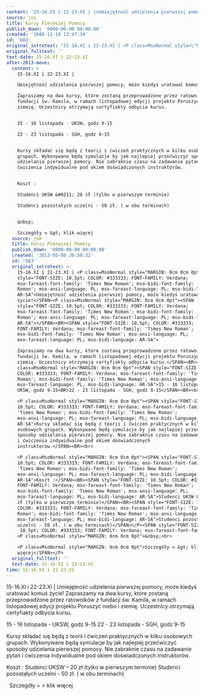 ```yaml
---
content: "15-16.XI i 22-23.XI | \nUmiejętność udzielenia pierwszej pomocy, może kiedyś uratować komuś życie!\nZapraszamy na dwa kursy, które zostaną przeprowadzone przez ratowników z fundacji św. Kamila, w ramach listopadowej edycji projektu Poruszyć niebo i ziemię. Uczestnicy otrzymają certyfiakty odbycia kursu.\n\n15 - 16 listopada - UKSW, godz 9-15\n22 - 23 listopada - SGH, godz 9-15\n\nKursy składać się będą z teorii i ćwiczeń praktycznych w kilku osobowych grupach. Wykonywane będą symulacje by jak najlepiej przećwiczyć sposoby udzielania pierwszej pomocy. Nie zabraknie czasu na zadawanie pytań i ćwiczenia indywidualne pod okiem doświadczonych instruktorów.\n\nKoszt :\nStudenci UKSW &#8211; 20 zł (tylko w pierwszym terminie)\nStudenci pozostałych uczelni - 50 zł. ( w obu terminach)\n\n&nbsp;\nSzczegóły = &gt; klik więcej\n\n\n<!--CONTENT FROM OLD SERVER (jos before 2013): 15-16.XI i 22-23.XI | \nUmiejętność udzielenia pierwszej pomocy, może kiedyś uratować komuś życie!\n\nZapraszamy na dwa kursy, które zostaną przeprowadzone przez ratowników z fundacji św. Kamila, w ramach listopadowej edycji projektu Poruszyć niebo i ziemię. Uczestnicy otrzymają certyfiakty odbycia kursu.\n\n15 - 16 listopada - UKSW, godz 9-15\n22 - 23 listopada - SGH, godz 9-15\n\n\r\n\nKursy składać się będą z teorii i ćwiczeń praktycznych w kilku osobowych grupach. Wykonywane będą symulacje by jak najlepiej przećwiczyć sposoby udzielania pierwszej pomocy. Nie zabraknie czasu na zadawanie pytań i ćwiczenia indywidualne pod okiem doświadczonych instruktorów.\n\n\r\n\nKoszt :\nStudenci UKSW &#8211; 20 zł (tylko w pierwszym terminie)\nStudenci pozostałych uczelni - 50 zł. ( w obu terminach)\n\n\r\n\n&nbsp;\n\r\n\nSzczegóły = &gt; klik więcej\n\n-->"
source: jos
title: Kursy Pierwszej Pomocy
publish_down: '0000-00-00 00:00:00'
created: '2008-11-10 13:47:34'
id: '683'
original_introtext: "15-16.XI i 22-23.XI | <P class=MsoNormal style=\"MARGIN: 0cm 0cm 0pt\"><SPAN style=\"FONT-SIZE: 10.5pt; COLOR: #333333; FONT-FAMILY: Verdana; mso-fareast-font-family: 'Times New Roman'; mso-bidi-font-family: 'Times New Roman'; mso-ansi-language: PL; mso-fareast-language: PL; mso-bidi-language: AR-SA\">Umiejętność udzielenia pierwszej pomocy, może kiedyś uratować komuś życie!</SPAN><P class=MsoNormal style=\"MARGIN: 0cm 0cm 0pt\"><SPAN style=\"FONT-SIZE: 10.5pt; COLOR: #333333; FONT-FAMILY: Verdana; mso-fareast-font-family: 'Times New Roman'; mso-bidi-font-family: 'Times New Roman'; mso-ansi-language: PL; mso-fareast-language: PL; mso-bidi-language: AR-SA\"></SPAN><BR><SPAN style=\"FONT-SIZE: 10.5pt; COLOR: #333333; FONT-FAMILY: Verdana; mso-fareast-font-family: 'Times New Roman'; mso-bidi-font-family: 'Times New Roman'; mso-ansi-language: PL; mso-fareast-language: PL; mso-bidi-language: AR-SA\">Zapraszamy na dwa kursy, które zostaną przeprowadzone przez ratowników z fundacji św. Kamila, w ramach listopadowej edycji projektu Poruszyć niebo i ziemię. Uczestnicy otrzymają certyfiakty odbycia kursu.</SPAN><BR><P class=MsoNormal style=\"MARGIN: 0cm 0cm 0pt\"><SPAN style=\"FONT-SIZE: 10.5pt; COLOR: #333333; FONT-FAMILY: Verdana; mso-fareast-font-family: 'Times New Roman'; mso-bidi-font-family: 'Times New Roman'; mso-ansi-language: PL; mso-fareast-language: PL; mso-bidi-language: AR-SA\">15 - 16 listopada - UKSW, godz 9-15<BR>22 - 23 listopada - SGH, godz 9-15</SPAN><BR><br>\r\n<P class=MsoNormal style=\"MARGIN: 0cm 0cm 0pt\"><SPAN style=\"FONT-SIZE: 10.5pt; COLOR: #333333; FONT-FAMILY: Verdana; mso-fareast-font-family: 'Times New Roman'; mso-bidi-font-family: 'Times New Roman'; mso-ansi-language: PL; mso-fareast-language: PL; mso-bidi-language: AR-SA\">Kursy składać się będą z teorii i ćwiczeń praktycznych w kilku osobowych grupach. Wykonywane będą symulacje by jak najlepiej przećwiczyć sposoby udzielania pierwszej pomocy. Nie zabraknie czasu na zadawanie pytań i ćwiczenia indywidualne pod okiem doświadczonych instruktorów.</SPAN><BR><br>\r\n<P class=MsoNormal style=\"MARGIN: 0cm 0cm 0pt\"><SPAN style=\"FONT-SIZE: 10.5pt; COLOR: #333333; FONT-FAMILY: Verdana; mso-fareast-font-family: 'Times New Roman'; mso-bidi-font-family: 'Times New Roman'; mso-ansi-language: PL; mso-fareast-language: PL; mso-bidi-language: AR-SA\">Koszt :</SPAN><BR><SPAN style=\"FONT-SIZE: 10.5pt; COLOR: #333333; FONT-FAMILY: Verdana; mso-fareast-font-family: 'Times New Roman'; mso-bidi-font-family: 'Times New Roman'; mso-ansi-language: PL; mso-fareast-language: PL; mso-bidi-language: AR-SA\">Studenci UKSW &#8211; 20 zł (tylko w pierwszym terminie)</SPAN><BR><SPAN style=\"FONT-SIZE: 10.5pt; COLOR: #333333; FONT-FAMILY: Verdana; mso-fareast-font-family: 'Times New Roman'; mso-bidi-font-family: 'Times New Roman'; mso-ansi-language: PL; mso-fareast-language: PL; mso-bidi-language: AR-SA\">Studenci pozostałych uczelni - 50 zł. ( w obu terminach)</SPAN></P><SPAN style=\"FONT-SIZE: 10.5pt; COLOR: #333333; FONT-FAMILY: Verdana; mso-fareast-font-family: 'Times New Roman'; mso-bidi-font-family: 'Times New Roman'; mso-ansi-language: PL; mso-fareast-language: PL; mso-bidi-language: AR-SA\"><br>\r\n<P class=MsoNormal style=\"MARGIN: 0cm 0cm 0pt\">&nbsp;<br>\r\n<P class=MsoNormal style=\"MARGIN: 0cm 0cm 0pt\">Szczegóły = &gt; klik więcej</SPAN></P>"
original_fulltext: ''
text-date: 15-16.XI i 22-23.XI
after-2013-move:
  content: >
    15-16.XI i 22-23.XI | 

    Umiejętność udzielenia pierwszej pomocy, może kiedyś uratować komuś życie!

    Zapraszamy na dwa kursy, które zostaną przeprowadzone przez ratowników z
    fundacji św. Kamila, w ramach listopadowej edycji projektu Poruszyć niebo i
    ziemię. Uczestnicy otrzymają certyfiakty odbycia kursu.


    15 - 16 listopada - UKSW, godz 9-15

    22 - 23 listopada - SGH, godz 9-15


    Kursy składać się będą z teorii i ćwiczeń praktycznych w kilku osobowych
    grupach. Wykonywane będą symulacje by jak najlepiej przećwiczyć sposoby
    udzielania pierwszej pomocy. Nie zabraknie czasu na zadawanie pytań i
    ćwiczenia indywidualne pod okiem doświadczonych instruktorów.


    Koszt :

    Studenci UKSW &#8211; 20 zł (tylko w pierwszym terminie)

    Studenci pozostałych uczelni - 50 zł. ( w obu terminach)


    &nbsp;

    Szczegóły = &gt; klik więcej
  source: jom
  title: Kursy Pierwszej Pomocy
  publish_down: '0000-00-00 00:00:00'
  created: '2013-05-08 20:59:32'
  id: '683'
  original_introtext: >-
    15-16.XI i 22-23.XI | <P class=MsoNormal style="MARGIN: 0cm 0cm 0pt"><SPAN
    style="FONT-SIZE: 10.5pt; COLOR: #333333; FONT-FAMILY: Verdana;
    mso-fareast-font-family: 'Times New Roman'; mso-bidi-font-family: 'Times New
    Roman'; mso-ansi-language: PL; mso-fareast-language: PL; mso-bidi-language:
    AR-SA">Umiejętność udzielenia pierwszej pomocy, może kiedyś uratować komuś
    życie!</SPAN><P class=MsoNormal style="MARGIN: 0cm 0cm 0pt"><SPAN
    style="FONT-SIZE: 10.5pt; COLOR: #333333; FONT-FAMILY: Verdana;
    mso-fareast-font-family: 'Times New Roman'; mso-bidi-font-family: 'Times New
    Roman'; mso-ansi-language: PL; mso-fareast-language: PL; mso-bidi-language:
    AR-SA"></SPAN><BR><SPAN style="FONT-SIZE: 10.5pt; COLOR: #333333;
    FONT-FAMILY: Verdana; mso-fareast-font-family: 'Times New Roman';
    mso-bidi-font-family: 'Times New Roman'; mso-ansi-language: PL;
    mso-fareast-language: PL; mso-bidi-language: AR-SA">

    Zapraszamy na dwa kursy, które zostaną przeprowadzone przez ratowników z
    fundacji św. Kamila, w ramach listopadowej edycji projektu Poruszyć niebo i
    ziemię. Uczestnicy otrzymają certyfiakty odbycia kursu.</SPAN><BR><P
    class=MsoNormal style="MARGIN: 0cm 0cm 0pt"><SPAN style="FONT-SIZE: 10.5pt;
    COLOR: #333333; FONT-FAMILY: Verdana; mso-fareast-font-family: 'Times New
    Roman'; mso-bidi-font-family: 'Times New Roman'; mso-ansi-language: PL;
    mso-fareast-language: PL; mso-bidi-language: AR-SA">15 - 16 listopada -
    UKSW, godz 9-15<BR>22 - 23 listopada - SGH, godz 9-15</SPAN><BR><br>

    <P class=MsoNormal style="MARGIN: 0cm 0cm 0pt"><SPAN style="FONT-SIZE:
    10.5pt; COLOR: #333333; FONT-FAMILY: Verdana; mso-fareast-font-family:
    'Times New Roman'; mso-bidi-font-family: 'Times New Roman';
    mso-ansi-language: PL; mso-fareast-language: PL; mso-bidi-language:
    AR-SA">Kursy składać się będą z teorii i ćwiczeń praktycznych w kilku
    osobowych grupach. Wykonywane będą symulacje by jak najlepiej przećwiczyć
    sposoby udzielania pierwszej pomocy. Nie zabraknie czasu na zadawanie pytań
    i ćwiczenia indywidualne pod okiem doświadczonych
    instruktorów.</SPAN><BR><br>

    <P class=MsoNormal style="MARGIN: 0cm 0cm 0pt"><SPAN style="FONT-SIZE:
    10.5pt; COLOR: #333333; FONT-FAMILY: Verdana; mso-fareast-font-family:
    'Times New Roman'; mso-bidi-font-family: 'Times New Roman';
    mso-ansi-language: PL; mso-fareast-language: PL; mso-bidi-language:
    AR-SA">Koszt :</SPAN><BR><SPAN style="FONT-SIZE: 10.5pt; COLOR: #333333;
    FONT-FAMILY: Verdana; mso-fareast-font-family: 'Times New Roman';
    mso-bidi-font-family: 'Times New Roman'; mso-ansi-language: PL;
    mso-fareast-language: PL; mso-bidi-language: AR-SA">Studenci UKSW &#8211; 20
    zł (tylko w pierwszym terminie)</SPAN><BR><SPAN style="FONT-SIZE: 10.5pt;
    COLOR: #333333; FONT-FAMILY: Verdana; mso-fareast-font-family: 'Times New
    Roman'; mso-bidi-font-family: 'Times New Roman'; mso-ansi-language: PL;
    mso-fareast-language: PL; mso-bidi-language: AR-SA">Studenci pozostałych
    uczelni - 50 zł. ( w obu terminach)</SPAN></P><SPAN style="FONT-SIZE:
     10.5pt; COLOR: #333333; FONT-FAMILY: Verdana; mso-fareast-font-family: 'Times New Roman'; mso-bidi-font-family: 'Times New Roman'; mso-ansi-language: PL; mso-fareast-language: PL; mso-bidi-language: AR-SA"><br>
    <P class=MsoNormal style="MARGIN: 0cm 0cm 0pt">&nbsp;<br>

    <P class=MsoNormal style="MARGIN: 0cm 0cm 0pt">Szczegóły = &gt; klik
    więcej</SPAN></P>
  original_fulltext: ''
  text-date: 15-16.XI i 22-23.XI
time: 15-16.XI i 22-23.XI
---
```

15-16.XI i 22-23.XI | 
Umiejętność udzielenia pierwszej pomocy, może kiedyś uratować komuś życie!
Zapraszamy na dwa kursy, które zostaną przeprowadzone przez ratowników z fundacji św. Kamila, w ramach listopadowej edycji projektu Poruszyć niebo i ziemię. Uczestnicy otrzymają certyfiakty odbycia kursu.

15 - 16 listopada - UKSW, godz 9-15
22 - 23 listopada - SGH, godz 9-15

Kursy składać się będą z teorii i ćwiczeń praktycznych w kilku osobowych grupach. Wykonywane będą symulacje by jak najlepiej przećwiczyć sposoby udzielania pierwszej pomocy. Nie zabraknie czasu na zadawanie pytań i ćwiczenia indywidualne pod okiem doświadczonych instruktorów.

Koszt :
Studenci UKSW &#8211; 20 zł (tylko w pierwszym terminie)
Studenci pozostałych uczelni - 50 zł. ( w obu terminach)

&nbsp;
Szczegóły = &gt; klik więcej


<!--CONTENT FROM OLD SERVER (jos before 2013): 15-16.XI i 22-23.XI | 
Umiejętność udzielenia pierwszej pomocy, może kiedyś uratować komuś życie!

Zapraszamy na dwa kursy, które zostaną przeprowadzone przez ratowników z fundacji św. Kamila, w ramach listopadowej edycji projektu Poruszyć niebo i ziemię. Uczestnicy otrzymają certyfiakty odbycia kursu.

15 - 16 listopada - UKSW, godz 9-15
22 - 23 listopada - SGH, godz 9-15



Kursy składać się będą z teorii i ćwiczeń praktycznych w kilku osobowych grupach. Wykonywane będą symulacje by jak najlepiej przećwiczyć sposoby udzielania pierwszej pomocy. Nie zabraknie czasu na zadawanie pytań i ćwiczenia indywidualne pod okiem doświadczonych instruktorów.



Koszt :
Studenci UKSW &#8211; 20 zł (tylko w pierwszym terminie)
Studenci pozostałych uczelni - 50 zł. ( w obu terminach)



&nbsp;


Szczegóły = &gt; klik więcej

-->

<!--{{json:{"created_date":"2008-11-10 13:47:34","publish_down":"0000-00-00 00:00:00","id":"683"}}}-->
